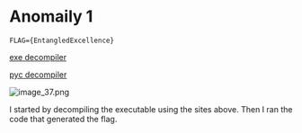 # Anomaily 1

```
FLAG={EntangledExcellence}
```

[exe decompiler](https://pyinstxtractor-web.netlify.app)

[pyc decompiler](https://pylingual.io/view?identifier=b6e574096a3911c0075070a468786653ef9e5a47a11504e868caf187dc234d5d)

![image_37.png](image_37.png)

I started by decompiling the executable using the sites above. Then I ran the code that generated the flag.
